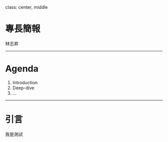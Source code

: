 class: center, middle

# 專長簡報 

林志昇 

---

# Agenda

1. Introduction
2. Deep-dive
3. ...

---

# 引言

我是測試 
